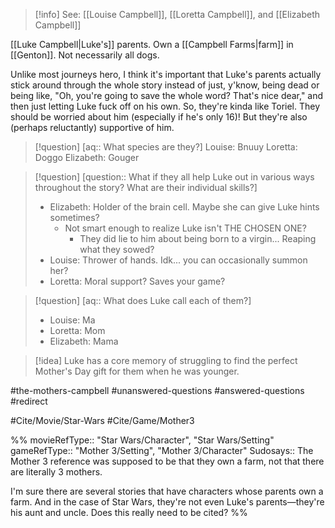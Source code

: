 >[!info]
>See: [[Louise Campbell]], [[Loretta Campbell]], and [[Elizabeth Campbell]]

[[Luke Campbell|Luke's]] parents. Own a [[Campbell Farms|farm]] in [[Genton]]. Not necessarily all dogs.

Unlike most journeys hero, I think it's important that Luke's parents actually stick around through the whole story instead of just, y'know, being dead or being like, "Oh, you're going to save the whole word? That's nice dear," and then just letting Luke fuck off on his own. So, they're kinda like Toriel. They should be worried about him (especially if he's only 16)! But they're also (perhaps reluctantly) supportive of him.

>[!question] [aq:: What species are they?]
>Louise: Bnuuy
>Loretta: Doggo
>Elizabeth: Gouger

>[!question] [question:: What if they all help Luke out in various ways throughout the story? What are their individual skills?]
>- Elizabeth: Holder of the brain cell. Maybe she can give Luke hints sometimes?
>	- Not smart enough to realize Luke isn't THE CHOSEN ONE?
>		- They did lie to him about being born to a virgin... Reaping what they sowed?
>- Louise: Thrower of hands. Idk... you can occasionally summon her?
>- Loretta: Moral support? Saves your game?

>[!question] [aq:: What does Luke call each of them?]
>- Louise: Ma
>- Loretta: Mom
>- Elizabeth: Mama

>[!idea]
>Luke has a core memory of struggling to find the perfect Mother's Day gift for them when he was younger.

#the-mothers-campbell #unanswered-questions #answered-questions #redirect

#Cite/Movie/Star-Wars #Cite/Game/Mother3 

%%
movieRefType:: "Star Wars/Character", "Star Wars/Setting"
gameRefType:: "Mother 3/Setting", "Mother 3/Character"
Sudosays:: The Mother 3 reference was supposed to be that they own a farm, not that there are literally 3 mothers.

I'm sure there are several stories that have characters whose parents own a farm. And in the case of Star Wars, they're not even Luke's parents—they're his aunt and uncle. Does this really need to be cited?
%%